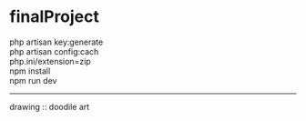 # finalProject
php artisan key:generate<br>
php artisan config:cach<br>
php.ini/extension=zip<br>
npm install <br>
npm run dev <br>
<hr>
drawing :: doodile art